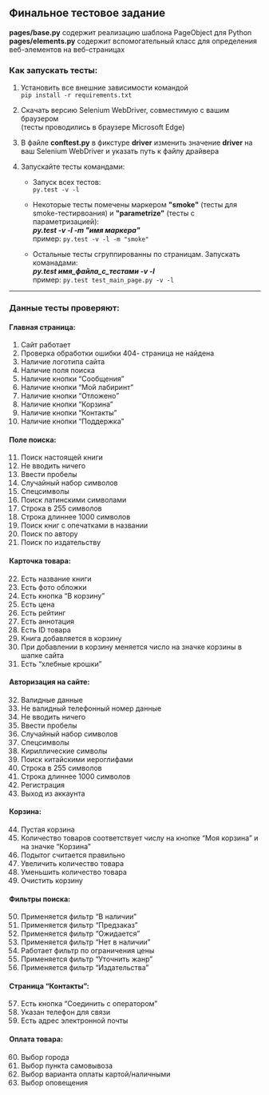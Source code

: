 ## Финальное тестовое задание

__pages/base.py__ содержит реализацию шаблона PageObject для Python  
__pages/elements.py__ содержит вспомогательный класс для определения веб-элементов на веб-страницах

### Как  запускать тесты:

1) Установить все внешние зависимости командой   
```pip install -r requirements.txt```

2) Скачать версию Selenium WebDriver, совместимую с вашим браузером  
(тесты проводились в браузере Microsoft Edge)

3) В файле __conftest.py__ в фикстуре __driver__ изменить значение __driver__ на ваш Selenium WebDriver и указать путь к файлу драйвера

4) Запускайте тесты командами:

	- Запуск всех тестов:  
```py.test -v -l```
  
    - Некоторые тесты помечены маркером __"smoke"__ (тесты для smoke-тестирвоания) и __"parametrize"__ (тесты с параметризацией):  
  ___py.test -v -l -m "имя маркера"___  
    пример: ```py.test -v -l -m "smoke"```

	 - Остальные тесты сгруппированны по страницам. Запускать команадами:  
  ___py.test имя_файла_с_тестами -v -l___  
 пример: ```py.test test_main_page.py -v -l```

---

### Данные тесты проверяют:

#### Главная страница:

1)	Сайт работает
2)	Проверка обработки ошибки 404- страница не найдена
3)	Наличие логотипа сайта
4)	Наличие поля поиска
5)	Наличие кнопки “Сообщения”
6)	Наличие кнопки “Мой лабиринт”
7)	Наличие кнопки “Отложено”
8)	Наличие кнопки “Корзина”
9)	Наличие кнопки “Контакты”
10)	Наличие кнопки “Поддержка”

#### Поле поиска:

11)	Поиск настоящей книги
12)	Не вводить ничего
13)	Ввести пробелы
14)	Случайный набор символов
15)	Спецсимволы
16)	Поиск латинскими символами
17)	Строка в 255 символов
18)	Строка длиннее 1000 символов
19)	Поиск книг с опечатками в названии
20)	Поиск по автору
21)	Поиск по издательству

#### Карточка товара:

22)	Есть название книги
23)	Есть фото обложки
24)	Есть кнопка “В корзину”
25)	Есть цена
26)	Есть рейтинг
27)	Есть аннотация
28)	Есть ID товара
29)	Книга добавляется в корзину
30)	При добавлении в корзину меняется число на значке корзины в шапке сайта
31)	Есть “хлебные крошки”

#### Авторизация на сайте:

32)	Валидные данные
33)	Не валидный телефонный номер данные
34)	Не вводить ничего
35)	Ввести пробелы
36)	Случайный набор символов
37)	Спецсимволы
38)	Кириллические символы
39)	Поиск китайскими иероглифами
40)	Строка в 255 символов
41)	Строка длиннее 1000 символов
42)	Регистрация
43)	Выход из аккаунта

#### Корзина:

44)	Пустая корзина
45)	Количество товаров соответствует числу на кнопке “Моя корзина” и на значке “Корзина”
46)	Подытог считается правильно
47)	Увеличить количество товара
48)	Уменьшить количество товара
49)	Очистить корзину

#### Фильтры поиска:

50)	Применяется фильтр “В наличии”
51)	Применяется фильтр “Предзаказ”
52)	Применяется фильтр “Ожидается”
53)	Применяется фильтр “Нет в наличии”
54)	Работает фильтр по ограничения цены
55)	Применяется фильтр “Уточнить жанр”
56)	Применяется фильтр “Издательства”

#### Страница “Контакты”:

57)	Есть кнопка “Соединить с оператором”
58)	Указан телефон для связи
59)	Есть адрес электронной почты

#### Оплата товара:

60)	Выбор города
61)	Выбор пункта самовывоза
62)	Выбор варианта оплаты картой/наличными
63)	Выбор оповещения
